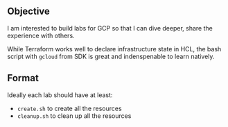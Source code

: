 ## Objective
I am interested to build labs for GCP so that I can dive deeper, share the experience with others. 

While Terraform works well to declare infrastructure state in HCL, the bash script with `gcloud` from SDK is great and indenspenable to learn natively.  

## Format
Ideally each lab should have at least:
* `create.sh` to create all the resources
* `cleanup.sh` to clean up all the resources
